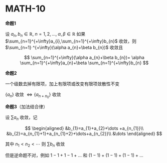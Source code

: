 # MATH-10

**命题1**

设 $a_{n},b_{n}\in \mathbb{R}, \; n=1,2,\dots, \; \alpha,\beta \in \mathbb{R}$ 如果 $\sum_{n=1}^{+\infty}a_{i},\sum_{n=1}^{+\infty}b_{n}$ 收敛，则 $\sum_{n=1} ^{+\infty}(\alpha a_{n}+\beta b_{n})$ 收敛且

$$
\sum_{n=1}^{+\infty}(\alpha a_{n}+\beta b_{n})= \alpha \sum_{n=1}^{+\infty}a_{n}+\beta \sum_{n=1}^{+\infty}b_{n}
$$

**命题2**

一个级数去掉有限项，加上有限项或改变有限项敛散性不变

$\{ a_{n} \}$ 收敛 $\iff \{ a_{n+n_{0}} \}$ 收敛

**命题3**（加法结合律）

设 $\sum a_{n}$ 收敛，记

$$
\begin{aligned}
&b_{1}=a_{1}+a_{2}+\dots +a_{n_{1}}\\
&b_{2}=a_{n_{1}+1}+a_{n_{1}+2}+\dots+a_{n_{2}}\\
&\dots
\end{aligned}
$$

其中 $n_{1}<n_{2}<\cdots$ 则 $\sum b_{n}$ 收敛

但是逆命题不对，例如 $1-1+1-1+\dots$ 和 $(1-1)+(1-1)+(1-1)+\dots$
